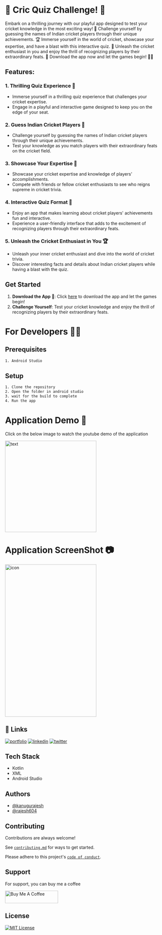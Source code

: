 # 🏏 Cric Quiz Challenge! 🏏

Embark on a thrilling journey with our playful app designed to test your cricket knowledge in the most exciting way! 🚀 Challenge yourself by guessing the names of Indian cricket players through their unique achievements. 🏆 Immerse yourself in the world of cricket, showcase your expertise, and have a blast with this interactive quiz. 🤩 Unleash the cricket enthusiast in you and enjoy the thrill of recognizing players by their extraordinary feats. 🌟 Download the app now and let the games begin! 📲🎉

## Features:

### 1. Thrilling Quiz Experience 🤩
- Immerse yourself in a thrilling quiz experience that challenges your cricket expertise.
- Engage in a playful and interactive game designed to keep you on the edge of your seat.

### 2. Guess Indian Cricket Players 🏏
- Challenge yourself by guessing the names of Indian cricket players through their unique achievements.
- Test your knowledge as you match players with their extraordinary feats on the cricket field.

### 3. Showcase Your Expertise 🌟
- Showcase your cricket expertise and knowledge of players' accomplishments.
- Compete with friends or fellow cricket enthusiasts to see who reigns supreme in cricket trivia.

### 4. Interactive Quiz Format 🎉
- Enjoy an app that makes learning about cricket players' achievements fun and interactive.
- Experience a user-friendly interface that adds to the excitement of recognizing players through their extraordinary feats.

### 5. Unleash the Cricket Enthusiast in You 🏆
- Unleash your inner cricket enthusiast and dive into the world of cricket trivia.
- Discover interesting facts and details about Indian cricket players while having a blast with the quiz.

## Get Started
1. **Download the App** 📲: Click [here](#) to download the app and let the games begin!
2. **Challenge Yourself**: Test your cricket knowledge and enjoy the thrill of recognizing players by their extraordinary feats.

# For Developers 👨‍💻

## Prerequisites

```bash
1. Android Studio
```

## Setup

```bash
1. Clone the repository
2. Open the folder in android studio
3. wait for the build to complete
4. Run the app
```

# Application Demo 🎥

<p>Click on the below image to watch the youtube demo of the application</p>

<a href="https://youtu.be/vebVT36ik60?feature=shared"><img src="https://github.com/kanugurajesh/Cric-Quiz/assets/120458029/8529fe6e-06d5-4e08-944a-218e11cce2de" alt="text" width=300 height=300></a>

# Application ScreenShot 📷

<img src="https://github.com/kanugurajesh/Cric-Quiz/assets/120458029/7f939e0f-d0e8-43ca-8040-eb1e818d6586" alt="icon" width=300 height=500>

## 🔗 Links
[![portfolio](https://img.shields.io/badge/my_portfolio-000?style=for-the-badge&logo=ko-fi&logoColor=white)](https://rajeshportfolio.me/)
[![linkedin](https://img.shields.io/badge/linkedin-0A66C2?style=for-the-badge&logo=linkedin&logoColor=white)](https://www.linkedin.com/in/rajesh-kanugu-aba8a3254/)
[![twitter](https://img.shields.io/badge/twitter-1DA1F2?style=for-the-badge&logo=twitter&logoColor=white)](https://twitter.com/exploringengin1)

## Tech Stack

- Kotlin
- XML
- Android Studio

## Authors

- [@kanugurajesh](https://www.github.com/kanugurajesh)
- [@rajesh604](https://www.github.com/rajesh604)

## Contributing

Contributions are always welcome!

See [`contributing.md`](https://github.com/kanugurajesh/Cric-Quiz/blob/main/contributing.md) for ways to get started.

Please adhere to this project's [`code of conduct`](https://github.com/kanugurajesh/Cric-Quiz/blob/main/code_of_conduct.md).

## Support

For support, you can buy me a coffee

<a href="https://www.buymeacoffee.com/kanugurajen" target="_blank"><img src="https://cdn.buymeacoffee.com/buttons/default-orange.png" alt="Buy Me A Coffee" height="41" width="174"></a>

## License
[![MIT License](https://img.shields.io/badge/License-MIT-green.svg)](https://github.com/kanugurajesh/Cric-Quiz/blob/master/LICENSE.TXT)

